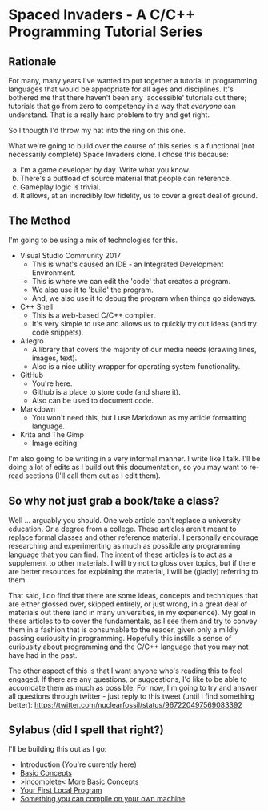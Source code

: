 # Spaced Invaders - A C/C++ Programming Tutorial Series

## Rationale

For many, many years I've wanted to put together a tutorial in programming languages that would be appropriate for all ages and disciplines. It's bothered me that there haven't been any 'accessible' tutorials out there; tutorials that go from zero to competency in a way that _everyone_ can understand. That is a really hard problem to try and get right.

So I thougth I'd throw my hat into the ring on this one.

What we're going to build over the course of this series is a functional (not necessarily complete) Space Invaders clone. I chose this because:

<ol type="a">
 <li>I'm a game developer by day. Write what you know.</li>
 <li>There's a buttload of source material that people can reference.</li>
 <li>Gameplay logic is trivial.</li>
 <li>It allows, at an incredibly low fidelity, us to cover a great deal of ground.</li>
</ol>

## The Method

I'm going to be using a mix of technologies for this.

- Visual Studio Community 2017
  - This is what's caused an IDE - an Integrated Development Environment.
  - This is where we can edit the 'code' that creates a program.
  - We also use it to 'build' the program.
  - And, we also use it to debug the program when things go sideways.
- C++ Shell 
  - This is a web-based C/C++ compiler.
  - It's very simple to use and allows us to quickly try out ideas (and try code snippets).
- Allegro
  - A library that covers the majority of our media needs (drawing lines, images, text).
  - Also is a nice utility wrapper for operating system functionality.
- GitHub
  - You're here.
  - Github is a place to store code (and share it).
  - Also can be used to document code.
- Markdown
  - You won't need this, but I use Markdown as my article formatting language.
- Krita and The Gimp
  - Image editing

I'm also going to be writing in a very informal manner. I write like I talk. I'll be doing a lot of edits as I build out this documentation, so you may want to re-read sections (I'll call them out as I edit them).

## So why not just grab a book/take a class?

Well ... arguably you should. One web article can't replace a university education. Or a degree from a college. These articles aren't meant to replace formal classes and other reference material. I personally encourage researching and experimenting as much as possible any programming language that you can find. The intent of these articles is to act as a supplement to other materials. I will try not to gloss over topics, but if there are better resources for explaining the material, I will be (gladly) referring to them.

That said, I do find that there are some ideas, concepts and techniques that are either glossed over, skipped entirely, or just wrong, in a great deal of materials out there (and in many universities, in my experience). My goal in these articles to to cover the fundamentals, as I see them and try to convey them in a fashion that is consumable to the reader, given only a mildly passing curiousity in programming. Hopefully this instills a sense of curiousity about programming and the C/C++ language that you may not have had in the past.

The other aspect of this is that I want anyone who's reading this to feel engaged. If there are any questions, or suggestions, I'd like to be able to accomdate them as much as possible. For now, I'm going to try and answer all questions through twitter - just reply to this tweet (until I find something better): https://twitter.com/nuclearfossil/status/967220497569083392

## Sylabus (did I spell that right?)

I'll be building this out as I go:

- Introduction (You're currently here)
- [Basic Concepts](basicconcepts.md)
- [>incomplete< More Basic Concepts](morebasicconcepts.md)
- [Your First Local Program](firststeps.md)
- [Something you can compile on your own machine](firststeps.md)